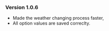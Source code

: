 ### Version 1.0.6
- Made the weather changing process faster,
- All option values are saved correclty.